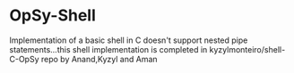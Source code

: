 # OpSy-Shell 
Implementation of a basic shell in C
doesn't support nested pipe statements...this shell implementation is completed in kyzylmonteiro/shell-C-OpSy repo
by Anand,Kyzyl and Aman
